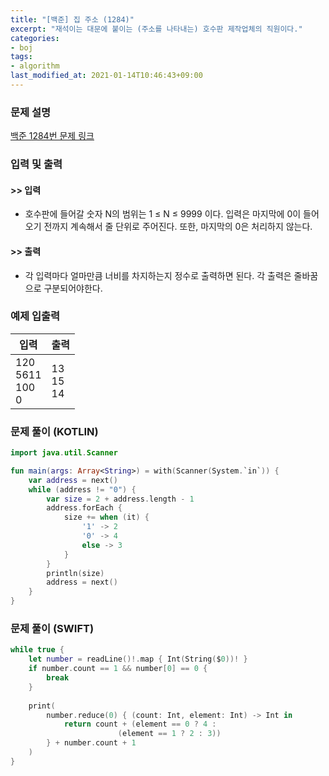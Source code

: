 ```yaml
---
title: "[백준] 집 주소 (1284)"
excerpt: "재석이는 대문에 붙이는 (주소를 나타내는) 호수판 제작업체의 직원이다."
categories:
- boj
tags:
- algorithm
last_modified_at: 2021-01-14T10:46:43+09:00
---
```



### 문제 설명
[백준 1284번 문제 링크](https://www.acmicpc.net/problem/1284#description)




### 입력 및 출력
#### >> 입력
* 호수판에 들어갈 숫자 N의 범위는 1 ≤ N ≤ 9999 이다.
입력은 마지막에 0이 들어오기 전까지 계속해서 줄 단위로 주어진다.
또한, 마지막의 0은 처리하지 않는다.



#### >> 출력
* 각 입력마다 얼마만큼 너비를 차지하는지 정수로 출력하면 된다.
각 출력은 줄바꿈으로 구분되어야한다.





### 예제 입출력


|입력|출력|
|-----|------|
|120<br>5611<br>100<br>0|13<br>15<br>14|




### 문제 풀이 (KOTLIN)
```kotlin
import java.util.Scanner

fun main(args: Array<String>) = with(Scanner(System.`in`)) {
    var address = next()
    while (address != "0") {
        var size = 2 + address.length - 1
        address.forEach {
            size += when (it) {
                '1' -> 2
                '0' -> 4
                else -> 3
            }
        }
        println(size)
        address = next()
    }
}
```





### 문제 풀이 (SWIFT)
```swift
while true {
    let number = readLine()!.map { Int(String($0))! }
    if number.count == 1 && number[0] == 0 {
        break
    }
    
    print(
        number.reduce(0) { (count: Int, element: Int) -> Int in
            return count + (element == 0 ? 4 :
                        (element == 1 ? 2 : 3))
        } + number.count + 1
    )
}
```